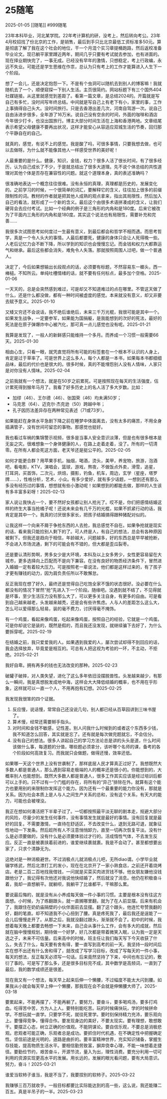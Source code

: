 # 25随笔
2025-01-05
[[随笔]]
#999随笔 

23年本科毕业，河北某学院。22年考计算机的研，没考上，然后转向考公。23年4月校招找了份北京的工作，是销售，最后到手只比北京最低工资标准多50元。算是彻底了解了我在这个社会的地位，干一个月混个实习章提桶跑路，然后返校准备毕业论文。现已躺平家里蹲近两年，期间几乎只要有考试就去参加，也有进面的。现在择业期快完了，一事无成。已经没有早年的激情，只想稳定，考上行政编，永远不失业。可能还是学生思维在作祟，总认为只有考上的工作才能算进入人生下一个阶段。

想了一会儿，还是决定抱怨一下。不是有个虫洞可以随机去到别人的博客嘛！我就随机去了一个，顺便窥探一下别人生活。主页很简约。网站标题下有三个国外404社媒链接。从这里就感觉到差距了。看第一篇文章，是总结2024的。开篇就是写自己有多忙，没时间写年终总结。中间就是写自己上有老下有小，家里的事，工作上事搞得自己头大。没时间旅行。只是去香港出差几次，河南自驾游一次。说自己自由泳进步很多，全年游了16万米。说自己没有空余的时间，外面的咖啡和酒店今年很少打卡，也没出国旅行。博主大部分时间生活在上海和香港两地。文章结尾表示希望父母健康不要再出状况，这样才能安心从容适应双城生活的节奏，回归那个平静自在的自己。

就真的，感觉，有说不上的感觉。我是酸了吗，可很多事情，只要我想去做，也可以去做呀。为什么就不能像其他人一样感受世界的美好呢！

人最重要的是什么。健康，知识，金钱，权力？很多人活了很长时间，有了很多经历，认为自己成长了不少，于是就总结出了很多大道理。先不说个体总结的共性道理对其他个体是否存在兼容性的问题。就这个道理本身，真的表述准确吗？

很准确地表达一个概念往往很难。没有永恒的真理，真理都是历史的，发展变化的。之前学习的时候，一个很简单的词汇，要解释它的含义，往往加上很多的前缀限制性的词。教材的作者就是把其他人成熟的观点拿来，指出其局限性，然后加入自己的看法，就形成了一个新的含义。最后这个由很多术语拼凑成的含义，让我们硬背会去应付考试。比如一个经典的例子是三角形的内角和是180度。后来它被改为了平面内三角形的内角和是180度。其实这个说法也有局限性，需要补充和完善……

我很多次试图思考如何度过一生最有意义，到最后都会和哲学不相而遇。而思考哲学，真是一个令人头大的事情。人最后都要死，健康的身体只会让人死得晚一些。人老后记忆力会不断下降，所以学到的知识也会慢慢忘记。而金钱和权力大都靠运气和继承。最后这些都会消失，难免令人失落。那就按照周围人过吧，做一个普通人。

决定了，今后如果想输出长段观点的话，必须要有标题，不然容易东一榔头，西一棒槌。不知所云。单纯吐槽情绪的话，就不要有任何标点，最多加个空格。2025-01-06

一天天的，总是会突然感到难过，可是却又不知道难过的点在哪里。不管这天做了什么，还是什么都没做，都有一种时间被虚度的感觉。本来就没有意义，却又非要去赋予意义。2025-01-10

又矮又穷还不会说话，我不绝后谁绝后，未来三千万光棍，我很可能是其中一个。如果发生战争，一定要参军，如果能为国捐躯，是我能想到的次好的死法，最好的死法是在原子弹爆炸中心被汽化，那可真一点儿感觉也没有呢。2025-01-21

我算是发现了，一般人的新鲜感只能维持一个多月。而养成一个习惯一般需要66天。2025-01-30

相由心生，只看一眼，就凭直觉将所有可能的标签套在一个根本不认识的人身上，肯定是过于草率了。可是世界上这么多人，每个人都是一本书，如果每本书都细细品味，最后的代价也是很大的。很多时候，真的不能埋怨别人没有人情味，人家只是对你没有人情味。2025-02-04

之前我就有一个想法，就是在50岁之前累死。可是按照现在每天的生活强度，估计累死得到猴年马月了。我看了好多历史上的名人活了多大岁数。比如：
- 加缪（46）、王尔德（46）、张国荣（46）均未满50岁；  
- 马克思（64）、迈克尔·杰克逊（50）跨越中年；  
- 孔子因历法差异存在两种常见表述（71或73岁）。

如果能赶在身体水平急剧下降之前在睡梦中体面离去，没有太多的痛苦，不用全身插满管子，没有世间可留恋的事物。那感觉也挺好。

我也看过车祸的集锦警示视频，很多是当事人安全意识淡薄，但是也有很多根本是无妄之灾。很难想象一个身体健康的人，在路上走着走着，没了。所有的一切清零。在所有人都会死这方面，老天爷还是挺公平的。2025-02-05

如何才能更合群？用苹果手机，抽烟，喝酒，烫头，美甲，养宠物，旅游，泡酒吧，看电影，KTV，演唱会，篮球，游戏，熬夜，不做饭点外卖，滑雪，追星，打耳洞，买首饰，二次元，烘焙，摄影，钓鱼，机车，周边，玄学（星座，塔罗牌……），性格分析，艺术，小众。有多少爱好，就有多少话题，一想到还有那么多没有经历过的事情，想想就有些小激动呢！如果想到的都能去做，那样的人生该有多丰富多彩呀！2025-02-13

家人说让我快占一个，要不然好女孩都让别人抢光了。哎不是，你们把感情结婚这样的终生大事当抢橘子呢！还说未来会有几千万的光棍，如果不抓紧行动的话，我肯定是其中一个。我真的讨厌很多家长，把孩子结婚搞得跟种猪配对似的。

让我这样一个向来不屑于争抢东西的人去抢，我总感觉不自在。如果争抢就是现实的话，看来我只能捡别人剩下的了。可人终是人，有自己的想法，总会有各种原因被剩下。但我还是趋向于相信，年龄越大，问题越多，好的东西总是早早被抢断，不会进入市场流通，剩下的可能会有不错的，但大都是歪瓜裂枣。

还是要认清形势啊，男多女少是大环境，本科及以上女多男少，女性更容易留在大城市，更多选择向上匹配而不是向下兼容。在没有良好的物质经济条件下，冒然进入婚姻一定有着较大压力。可是按照老一辈说法，他们都是这样过来的，有了孩子才更有赚钱的动力，因为肩负责任所以不敢懈怠。

反正我现在想了好久，最终还是觉得自己吃饱全家不饿的状态很好。没必要在什么都没有的情况下冒然“抢”先进入下一个阶段。随缘吧。没遇到就不结了，不见得就是坏事，至少生活压力没有那么大了，可以更多关注自身，有更多的自由。可是看到自己越来越老，头发越来越秃，还是会有些许焦虑。人与人的差距怎么这么大，怎么可以爱得那么轻易，装的毫不费力，讨厌得毫不掩饰。

有一个鸡蛋，看起来像鸡蛋，吃起来像鸡蛋，按照自己的经验，它就是一个鸡蛋。可是你却说它是装的，既然是假的，而且我还没发现，就继续骗下去好了，为什么要拆穿呢。2025-02-19

在结婚之前，我只爱爱我的人。如果遇到我爱的人，屡次尝试却得不到回应的话，我会选择放弃，毕竟爱是相互的。可总有人把这视为考验的一环，不主动，不拒绝。2025-02-21

我好自卑。拥有再多的钱也无法改变的那种。2025-02-23

破罐子破摔，对人类失望，进化了这么多年依旧没摆脱兽性。头发越来越少，有那么一瞬间，我是真想脱发成地中海，这样会大大降低结婚的概率，也不用在乎形象，这样就可以一直一个人，不用再抱有幻想。2025-02-25

我发现我很笨的四个证据。
1. 反应慢，说话慢，常常自己还没说几句，别人都已经从百草园讲到三味书屋了。
2. 算术慢，经常还需要掰手指头。
3. 对时间和金钱不敏感，记性差。别人问我什么时候到的或者这个东西多少钱，我不知道怎么回答，其实就是忘了。还有就是每次做完题就忘，不会估分。
4. 没有自己的想法。很多人讲起自己的学习方法论总是讲的头头是道，什么时间该做什么事，每道题的分值，哪些题必须拿分，该听哪个名师的课，备考的各个阶段如何高效复习。而我就只会做题，做得还慢，效率还低。

如果哪一天这个世界上没有世袭制了，那样底层人民才算真正过好了。我想既然大多数人都是普通人，那么遇到容易走极端的人的概率还是很小的。你能想到的，大概率别人也能想到。既然大多数人都是普通人，很多工作其实应该是经过培训后都可以上手的。只不过有一个门槛的存在，将所有的“异己”排除在外。就算有这个能力也要用别的来限制你发挥这个能力。因为还有一个最重要的能力你没有，那就是关系。因为社会本质上是人与人之间生产关系的总和，没有这个关系，有天大的能力，可能也会被埋没。

我正在想如何凑活把下半辈子过了。一切都按照最平淡无聊的剧本走，规避大部分的风险，尽量少的发生任何事件，没有事情发生就是最好的事情。没有回复就是最好的回复。不需要激情，一直待在舒适区，不去改变什么，退到无路可退，就象征性地动一下发条。然后趁所有人不注意悄悄卸力，直至一切再次恢复平淡。没有什么是必须要做的，没有什么是必须要体验过才行的。活成惰性气体，不去发生反应。反正一直是被裹挟着前进的，谁爱继续裹就裹。我是不会动了。甚至都想要出家了，只求个清静无为。

这绝对是一种消极避世。不过消极点儿就消极点儿吧，无所diao谓。小学毕业就辍学练武，然后北漂打工的发小，现在在北京开了一家小熟食店，之前还开着烧烤店。老是二百二百地找我借钱，一问就是买菜买肉进货钱不够。他女朋友嫌他没钱跟他分了，我记得有次他还对我说他快结婚了，然后就没了消息。他仍在积极奋斗着，我却一直想躺平。就躺呗，我躺平了比谁都平，干嘛那么累。

要说最后悔的，就是没有从小养成每天做一件小事的习惯。主要是根本没有往这方面想。小时候，为了练翻跟头，就一直搁哪里翻，就为了在人前显摆。后来有机会了，我跟住在奶奶庙隔壁的小伙伴面前去显摆。翻了这个跟头，他连忙夸赞我翻的好，翻的笔直。却不知道我不小心扭到了腰。真是疼死我了，最后我还是逞能了一会儿后慢慢走开了。从那之后，我就没翻过跟头，渐渐就不会了。初中的时候，我想着每天晚上都要去畅想一下未来，自己会从事什么工作，会有多大的成就，然后就在脑中慢慢规划，期待做一个好梦，好几次都是带着微笑入眠，认为我一定是天选之子，未来不可估量。后来高中的时候，班主任让我们每天写下今天收获了什么，失去了什么，每天要有舍有得，要一直写到高考的前一天。我坚持一段时间后实在想不出还有什么舍和得了，就改成了写学习目标，改成了写每天的一件小事，每天的想法，反正每天必须写一句话。后来竟然坚持了下来，中间也有忘记的，敷衍了事的。可是写了那么多，还是很多目标完不成，其中数学是高频词，一直到了最后，我的数学成绩还是很差。

现在我又有一个想法，每天早上起来后伸一个懒腰，不过幅度不能太大闪到腰。如果我从小就会每天早上伸一个懒腰，那我现在会不会就是伸懒腰大师了。2025-03-18

要累起来，不能再摆了，不能再躺了。要努力，要奋斗，要多喝鸡汤，要多打鸡血。吃得苦中苦，方为人上人。要特别能吃苦。玩的时候痛快玩，学的时候拼命学。不想玩就一直学。只要学不死，就往死里学。要时刻保持精力充沛，要乐观向上。要懂得竞争，懂得合作。要发现身边的美好，不要太现实。要有理想，敢想敢干。要摆正心态，树立正确的价值观。不能阴谋论。要自信乐观，不要总是消极悲观。悲观者可能正确，乐观者总是成功。要抓住时代机遇，在不确定性中把握确定性。坚信前途是光明的，道路是曲折的。要丰富精神世界，充实知识储备，掌握生存技能，提高物质生活水平。要相信勤劳致富，摒弃侥幸心理，不能一味想着走捷径。要勤俭节约，艰苦奋斗，开源节流，量入为出，理性消费。要充分利用一切可利用的资源实现更高水平的发展。用长远的，发展的眼光看问题，要有大局意识。努力，奋斗！2025-03-21


谁爱当软柿子谁当，我是不当了，我要捏别的软柿子。2025-03-22

我赚够三百万就收手。一般目标都要比实际能达到的高一些，这么说，我还能赚二百五。真是半吊子的一半。2025-03-23
